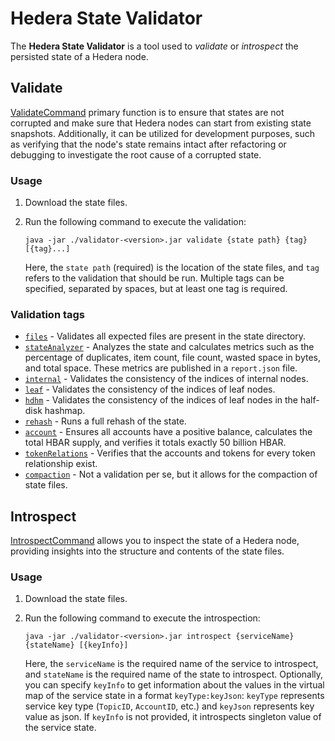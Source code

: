 # Hedera State Validator

The **Hedera State Validator** is a tool used to _validate_ or _introspect_ the persisted state of a Hedera node.

## Validate

[ValidateCommand](src/main/java/com/hedera/statevalidation/ValidateCommand.java) primary function is to ensure that states are not corrupted and make sure that Hedera nodes can start from existing state snapshots. 
Additionally, it can be utilized for development purposes, such as verifying
that the node's state remains intact after refactoring or debugging to investigate the root cause
of a corrupted state.

### Usage

1. Download the state files.
2. Run the following command to execute the validation:

   ```shell
   java -jar ./validator-<version>.jar validate {state path} {tag} [{tag}...]
   ```

   Here, the `state path` (required) is the location of the state files, and `tag` refers to the validation that should be run. Multiple tags can be specified, separated by spaces, but at least one tag is required.

### Validation tags

- [`files`](src/main/java/com/hedera/statevalidation/validators/merkledb/FileLayout.java) - Validates all expected files are present in the state directory.
- [`stateAnalyzer`](/src/main/java/com/hedera/statevalidation/validators/merkledb/StateAnalyzer.java) - Analyzes the state and calculates metrics such as the percentage of duplicates,
  item count, file count, wasted space in bytes, and total space. These metrics are published in a `report.json` file.
- [`internal`](/src/main/java/com/hedera/statevalidation/validators/merkledb/ValidateInternalIndex.java) - Validates the consistency of the indices of internal nodes.
- [`leaf`](/src/main/java/com/hedera/statevalidation/validators/merkledb/ValidateLeafIndex.java) - Validates the consistency of the indices of leaf nodes.
- [`hdhm`](/src/main/java/com/hedera/statevalidation/validators/merkledb/ValidateLeafIndexHalfDiskHashMap.java) - Validates the consistency of the indices of leaf nodes in the half-disk hashmap.
- [`rehash`](/src/main/java/com/hedera/statevalidation/validators/state/Rehash.java) - Runs a full rehash of the state.
- [`account`](/src/main/java/com/hedera/statevalidation/validators/servicesstate/AccountValidator.java) - Ensures all accounts have a positive balance, calculates the total HBAR supply,
  and verifies it totals exactly 50 billion HBAR.
- [`tokenRelations`](/src/main/java/com/hedera/statevalidation/validators/servicesstate/TokenRelationsIntegrity.java) - Verifies that the accounts and tokens for every token relationship exist.
- [`compaction`](/src/main/java/com/hedera/statevalidation/validators/merkledb/Compaction.java) - Not a validation per se, but it allows for the compaction of state files.

## Introspect

[IntrospectCommand](src/main/java/com/hedera/statevalidation/IntrospectCommand.java) allows you to inspect the state of a Hedera node, providing insights into the structure and contents of the state files.

### Usage

1. Download the state files.
2. Run the following command to execute the introspection:

   ```shell
   java -jar ./validator-<version>.jar introspect {serviceName} {stateName} [{keyInfo}]
   ```

   Here, the `serviceName` is the required name of the service to introspect, and `stateName` is the required name of the state to introspect.
   Optionally, you can specify `keyInfo` to get information about the values in the virtual map of the service state in a format `keyType:keyJson`:
   `keyType` represents service key type (`TopicID`, `AccountID`, etc.) and `keyJson` represents key value as json.
   If `keyInfo` is not provided, it introspects singleton value of the service state.
